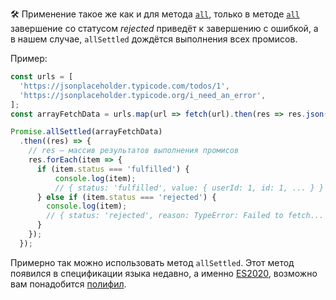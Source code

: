 🛠 Применение такое же как и для метода [`all`](/js/promise-all/#v-rabote), только в методе [`all`](/js/promise-all/#odin-iz-promisov-zavershilsya-oshibkoy) завершение со статусом _rejected_ приведёт к завершению с ошибкой, а в нашем случае, `allSettled` дождётся выполнения всех промисов.

Пример:

```js
const urls = [
  'https://jsonplaceholder.typicode.com/todos/1',
  'https://jsonplaceholder.typicode.org/i_need_an_error',
];
const arrayFetchData = urls.map(url => fetch(url).then(res => res.json()));

Promise.allSettled(arrayFetchData)
  .then((res) => {
    // res — массив результатов выполнения промисов
    res.forEach(item => {
      if (item.status === 'fulfilled') {
          console.log(item);
          // { status: 'fulfilled', value: { userId: 1, id: 1, ... } }
      } else if (item.status === 'rejected') {
        console.log(item);
        // { status: 'rejected', reason: TypeError: Failed to fetch... }
      }
    });
  });
```

Примерно так можно использовать метод `allSettled`.
Этот метод появился в спецификации языка недавно, а именно [ES2020](https://habr.com/ru/company/plarium/blog/485362/), возможно вам понадобится [полифил](https://www.npmjs.com/package/promise.allsettled).
